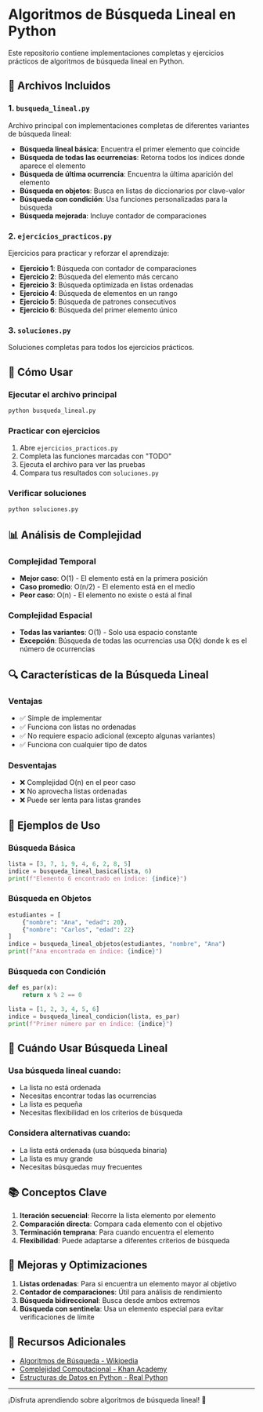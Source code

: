 # Algoritmos de Búsqueda Lineal en Python

Este repositorio contiene implementaciones completas y ejercicios prácticos de algoritmos de búsqueda lineal en Python.

## 📁 Archivos Incluidos

### 1. `busqueda_lineal.py`
Archivo principal con implementaciones completas de diferentes variantes de búsqueda lineal:

- **Búsqueda lineal básica**: Encuentra el primer elemento que coincide
- **Búsqueda de todas las ocurrencias**: Retorna todos los índices donde aparece el elemento
- **Búsqueda de última ocurrencia**: Encuentra la última aparición del elemento
- **Búsqueda en objetos**: Busca en listas de diccionarios por clave-valor
- **Búsqueda con condición**: Usa funciones personalizadas para la búsqueda
- **Búsqueda mejorada**: Incluye contador de comparaciones

### 2. `ejercicios_practicos.py`
Ejercicios para practicar y reforzar el aprendizaje:

- **Ejercicio 1**: Búsqueda con contador de comparaciones
- **Ejercicio 2**: Búsqueda del elemento más cercano
- **Ejercicio 3**: Búsqueda optimizada en listas ordenadas
- **Ejercicio 4**: Búsqueda de elementos en un rango
- **Ejercicio 5**: Búsqueda de patrones consecutivos
- **Ejercicio 6**: Búsqueda del primer elemento único

### 3. `soluciones.py`
Soluciones completas para todos los ejercicios prácticos.

## 🚀 Cómo Usar

### Ejecutar el archivo principal
```bash
python busqueda_lineal.py
```

### Practicar con ejercicios
1. Abre `ejercicios_practicos.py`
2. Completa las funciones marcadas con "TODO"
3. Ejecuta el archivo para ver las pruebas
4. Compara tus resultados con `soluciones.py`

### Verificar soluciones
```bash
python soluciones.py
```

## 📊 Análisis de Complejidad

### Complejidad Temporal
- **Mejor caso**: O(1) - El elemento está en la primera posición
- **Caso promedio**: O(n/2) - El elemento está en el medio
- **Peor caso**: O(n) - El elemento no existe o está al final

### Complejidad Espacial
- **Todas las variantes**: O(1) - Solo usa espacio constante
- **Excepción**: Búsqueda de todas las ocurrencias usa O(k) donde k es el número de ocurrencias

## 🔍 Características de la Búsqueda Lineal

### Ventajas
- ✅ Simple de implementar
- ✅ Funciona con listas no ordenadas
- ✅ No requiere espacio adicional (excepto algunas variantes)
- ✅ Funciona con cualquier tipo de datos

### Desventajas
- ❌ Complejidad O(n) en el peor caso
- ❌ No aprovecha listas ordenadas
- ❌ Puede ser lenta para listas grandes

## 📝 Ejemplos de Uso

### Búsqueda Básica
```python
lista = [3, 7, 1, 9, 4, 6, 2, 8, 5]
indice = busqueda_lineal_basica(lista, 6)
print(f"Elemento 6 encontrado en índice: {indice}")
```

### Búsqueda en Objetos
```python
estudiantes = [
    {"nombre": "Ana", "edad": 20},
    {"nombre": "Carlos", "edad": 22}
]
indice = busqueda_lineal_objetos(estudiantes, "nombre", "Ana")
print(f"Ana encontrada en índice: {indice}")
```

### Búsqueda con Condición
```python
def es_par(x):
    return x % 2 == 0

lista = [1, 2, 3, 4, 5, 6]
indice = busqueda_lineal_condicion(lista, es_par)
print(f"Primer número par en índice: {indice}")
```

## 🎯 Cuándo Usar Búsqueda Lineal

### Usa búsqueda lineal cuando:
- La lista no está ordenada
- Necesitas encontrar todas las ocurrencias
- La lista es pequeña
- Necesitas flexibilidad en los criterios de búsqueda

### Considera alternativas cuando:
- La lista está ordenada (usa búsqueda binaria)
- La lista es muy grande
- Necesitas búsquedas muy frecuentes

## 📚 Conceptos Clave

1. **Iteración secuencial**: Recorre la lista elemento por elemento
2. **Comparación directa**: Compara cada elemento con el objetivo
3. **Terminación temprana**: Para cuando encuentra el elemento
4. **Flexibilidad**: Puede adaptarse a diferentes criterios de búsqueda

## 🔧 Mejoras y Optimizaciones

1. **Listas ordenadas**: Para si encuentra un elemento mayor al objetivo
2. **Contador de comparaciones**: Útil para análisis de rendimiento
3. **Búsqueda bidireccional**: Busca desde ambos extremos
4. **Búsqueda con sentinela**: Usa un elemento especial para evitar verificaciones de límite

## 📖 Recursos Adicionales

- [Algoritmos de Búsqueda - Wikipedia](https://es.wikipedia.org/wiki/Algoritmo_de_búsqueda)
- [Complejidad Computacional - Khan Academy](https://es.khanacademy.org/computing/computer-science/algorithms)
- [Estructuras de Datos en Python - Real Python](https://realpython.com/python-data-structures/)

---

¡Disfruta aprendiendo sobre algoritmos de búsqueda lineal! 🚀
